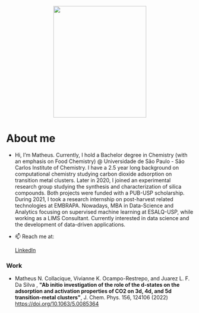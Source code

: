 <p align="center">
<img src="https://user-images.githubusercontent.com/61064593/118993549-fcd65700-b95b-11eb-8a0d-7fdf3b74b50c.png" width="250" height="300">
</p>


<h1> About me </h1>


- Hi, I’m Matheus. Currently, I hold a Bachelor degree in Chemistry (with an emphasis on Food Chemistry) @ Universidade de São Paulo - São Carlos Institute of Chemistry. I have a 2.5 year long background on computational chemistry studying carbon dioxide adsorption on transition metal clusters. Later in 2020, I joined an experimental research group studying the synthesis and characterization of silica compounds. Both projects were funded with a PUB-USP scholarship. During 2021, I took a research internship on post-harvest related technologies at EMBRAPA. Nowadays, MBA in Data-Science and Analytics focusing on supervised machine learning at ESALQ-USP, while working as a LIMS Consultant. Currently interested in data science and the development of data-driven applications.

- 📫 Reach me at:

  <a href="https://www.linkedin.com/in/mncollacique/">LinkedIn</a> 


<h3> Work </h3>

- Matheus N. Collacique, Vivianne K. Ocampo-Restrepo, and Juarez L. F. Da Silva , <b>"Ab initio investigation of the role of the d-states on the adsorption and activation properties of CO2 on 3d, 4d, and 5d transition-metal clusters"</b>, J. Chem. Phys. 156, 124106 (2022) https://doi.org/10.1063/5.0085364



<!---
mathfirez/mathfirez is a ✨ special ✨ repository because its `README.md` (this file) appears on your GitHub profile.
You can click the Preview link to take a look at your changes.
--->

